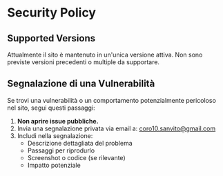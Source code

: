 # Security Policy

## Supported Versions

Attualmente il sito è mantenuto in un'unica versione attiva. Non sono previste versioni precedenti o multiple da supportare.

## Segnalazione di una Vulnerabilità  
Se trovi una vulnerabilità o un comportamento potenzialmente pericoloso nel sito, segui questi passaggi:

1. **Non aprire issue pubbliche.**
2. Invia una segnalazione privata via email a: coro10.sanvito@gmail.com
3. Includi nella segnalazione:
   - Descrizione dettagliata del problema
   - Passaggi per riprodurlo
   - Screenshot o codice (se rilevante)
   - Impatto potenziale